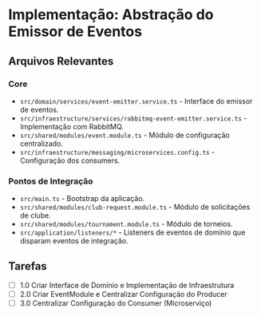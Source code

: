 # Implementação: Abstração do Emissor de Eventos

## Arquivos Relevantes

### Core
- `src/domain/services/event-emitter.service.ts` - Interface do emissor de eventos.
- `src/infraestructure/services/rabbitmq-event-emitter.service.ts` - Implementação com RabbitMQ.
- `src/shared/modules/event.module.ts` - Módulo de configuração centralizado.
- `src/infraestructure/messaging/microservices.config.ts` - Configuração dos consumers.

### Pontos de Integração
- `src/main.ts` - Bootstrap da aplicação.
- `src/shared/modules/club-request.module.ts` - Módulo de solicitações de clube.
- `src/shared/modules/tournament.module.ts` - Módulo de torneios.
- `src/application/listeners/*` - Listeners de eventos de domínio que disparam eventos de integração.

## Tarefas

- [ ] 1.0 Criar Interface de Domínio e Implementação de Infraestrutura
- [ ] 2.0 Criar EventModule e Centralizar Configuração do Producer
- [ ] 3.0 Centralizar Configuração do Consumer (Microserviço)
